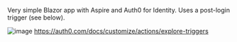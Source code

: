 Very simple Blazor app with Aspire and Auth0 for Identity.
Uses a post-login trigger (see below).

![image](https://github.com/user-attachments/assets/5f7a6388-aad1-4c49-bd46-3519234bee60)
https://auth0.com/docs/customize/actions/explore-triggers

